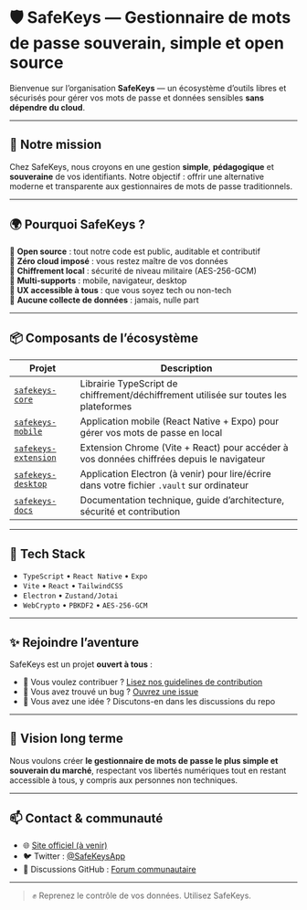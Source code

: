 # 🛡️ SafeKeys — Gestionnaire de mots de passe souverain, simple et open source

Bienvenue sur l’organisation **SafeKeys** — un écosystème d’outils libres et sécurisés pour gérer vos mots de passe et données sensibles **sans dépendre du cloud**.

---

## 🔐 Notre mission

Chez SafeKeys, nous croyons en une gestion **simple**, **pédagogique** et **souveraine** de vos identifiants. Notre objectif : offrir une alternative moderne et transparente aux gestionnaires de mots de passe traditionnels.

---

## 🌍 Pourquoi SafeKeys ?

🔸 **Open source** : tout notre code est public, auditable et contributif  
🔸 **Zéro cloud imposé** : vous restez maître de vos données  
🔸 **Chiffrement local** : sécurité de niveau militaire (AES-256-GCM)  
🔸 **Multi-supports** : mobile, navigateur, desktop  
🔸 **UX accessible à tous** : que vous soyez tech ou non-tech  
🔸 **Aucune collecte de données** : jamais, nulle part

---

## 📦 Composants de l’écosystème

| Projet | Description |
|--------|-------------|
| [`safekeys-core`](https://github.com/safekeys-org/safekeys-core) | Librairie TypeScript de chiffrement/déchiffrement utilisée sur toutes les plateformes |
| [`safekeys-mobile`](https://github.com/safekeys-org/safekeys-mobile) | Application mobile (React Native + Expo) pour gérer vos mots de passe en local |
| [`safekeys-extension`](https://github.com/safekeys-org/safekeys-extension) | Extension Chrome (Vite + React) pour accéder à vos données chiffrées depuis le navigateur |
| [`safekeys-desktop`](https://github.com/safekeys-org/safekeys-desktop) | Application Electron (à venir) pour lire/écrire dans votre fichier `.vault` sur ordinateur |
| [`safekeys-docs`](https://github.com/safekeys-org/safekeys-docs) | Documentation technique, guide d’architecture, sécurité et contribution |

---

## 🔧 Tech Stack

- `TypeScript` • `React Native` • `Expo`
- `Vite` • `React` • `TailwindCSS`
- `Electron` • `Zustand/Jotai`
- `WebCrypto` • `PBKDF2` • `AES-256-GCM`

---

## ✨ Rejoindre l’aventure

SafeKeys est un projet **ouvert à tous** :

- 🚀 Vous voulez contribuer ? [Lisez nos guidelines de contribution](https://github.com/safekeys-org/safekeys-docs)
- 🐛 Vous avez trouvé un bug ? [Ouvrez une issue](https://github.com/safekeys-org/safekeys-core/issues)
- 💬 Vous avez une idée ? Discutons-en dans les discussions du repo

---

## 🧠 Vision long terme

Nous voulons créer **le gestionnaire de mots de passe le plus simple et souverain du marché**, respectant vos libertés numériques tout en restant accessible à tous, y compris aux personnes non techniques.

---

## 📫 Contact & communauté

- 🌐 [Site officiel (à venir)](https://safekeys.org)
- 🐦 Twitter : [@SafeKeysApp](https://twitter.com/SafeKeysApp)
- 💬 Discussions GitHub : [Forum communautaire](https://github.com/safekeys-org/safekeys-core/discussions)

---

> ✊ Reprenez le contrôle de vos données. Utilisez SafeKeys.

